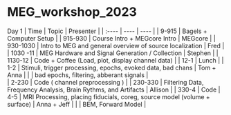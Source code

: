 # MEG_workshop_2023

Day 1 
| Time  | Topic | Presenter |
| :---- | ---- | ---- |
| 9-915 | Bagels + Computer Setup |
| 915-930 | Course Intro + MEGcore Intro | MEGcore |
| 930-1030 | Intro to MEG and general overview of source localization | Fred |
| 1030 -11 | MEG Hardware and Signal Generation / Collection | Stephen | 
| 1130-12 | Code + Coffee (Load, plot, display channel data) |
| 12-1 | Lunch | 
| 1-2 | Stimuli, trigger processing, epochs, evoked data, bad chans | Tom + Anna |
|  |  bad epochs, filtering, abberant signals |  
| 2-230 | Code  ( channel preprocessing ) |
| 230-330 | Filtering Data, Frequency Analysis, Brain Rythms, and Artifacts | Allison | 
| 330-4 | Code 
| 4-5 | MRI Processing, placing fiducials, coreg, source model (volume + surface) | Anna + Jeff |
| | BEM, Forward Model | 
